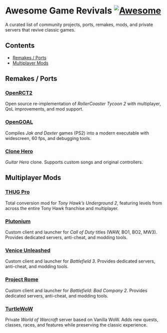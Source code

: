 # Awesome Game Revivals [![Awesome](https://awesome.re/badge.svg)](https://awesome.re)

A curated list of community projects, ports, remakes, mods, and private servers that revive classic games.

## Contents

- [Remakes / Ports](#remakes--ports)
- [Multiplayer Mods](#multiplayer-mods)

## Remakes / Ports

### [OpenRCT2](https://openrct2.io/)
Open source re-implementation of *RollerCoaster Tycoon 2* with multiplayer, QoL improvements, and mod support.

### [OpenGOAL](https://opengoal.dev/)
Compiles *Jak and Daxter* games (PS2) into a modern executable with widescreen, 60 fps, and debugging tools.

### [Clone Hero](https://clonehero.net/)
*Guitar Hero* clone. Supports custom songs and original controllers.

## Multiplayer Mods

### [THUG Pro](https://thugpro.com/)
Total conversion mod for *Tony Hawk’s Underground 2*, featuring levels from across the entire Tony Hawk franchise and multiplayer.

### [Plutonium](https://plutonium.pw/)
Custom client and launcher for *Call of Duty* titles (WAW, BO1, BO2, MW3). Provides dedicated servers, anti-cheat, and modding tools.

### [Venice Unleashed](https://veniceunleashed.net/)
Custom client and launcher for *Battlefield 3*. Provides dedicated servers, anti-cheat, and modding tools.

### [Project Rome](https://veniceunleashed.net/project-rome)
Custom client and launcher for *Battlefield: Bad Company 2*. Provides dedicated servers, anti-cheat, and modding tools.

### [TurtleWoW](https://turtle-wow.org/)
Private *World of Warcraft* server based on Vanilla WoW. Adds new quests, classes, races, and features while preserving the classic experience.
